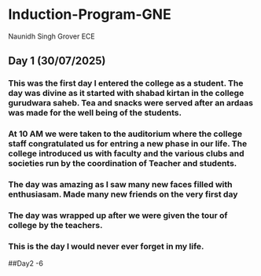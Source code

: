 # Induction-Program-GNE
Naunidh Singh Grover ECE
## Day 1 (30/07/2025)
### This was the first day I entered the college as a student. The day was divine as it started with shabad kirtan in the college gurudwara saheb. Tea and snacks were served after an ardaas was made for the well being of the students.                         
### At 10 AM we were taken to the auditorium where the college staff congratulated us for entring a new phase in our life. The college introduced us with faculty and the various clubs and societies run by the coordination of Teacher and students.

### The day was amazing as I saw many new faces filled with enthusiasam. Made many new friends on the very first day

### The day was wrapped up after we were given the tour of college by the teachers.

### This is the day I would never ever forget in my life.

##Day2 -6


